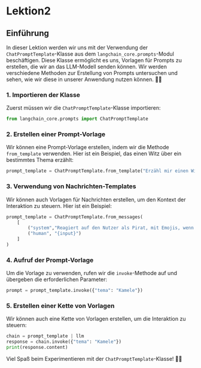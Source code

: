# Lektion2

## Einführung
In dieser Lektion werden wir uns mit der Verwendung der `ChatPromptTemplate`-Klasse
aus dem `langchain_core.prompts`-Modul beschäftigen. Diese Klasse ermöglicht es uns,
Vorlagen für Prompts zu erstellen, die wir an das LLM-Modell senden können.
Wir werden verschiedene Methoden zur Erstellung von Prompts untersuchen und sehen,
wie wir diese in unserer Anwendung nutzen können. 🚀✨

### 1. Importieren der Klasse
Zuerst müssen wir die `ChatPromptTemplate`-Klasse importieren:

```python
from langchain_core.prompts import ChatPromptTemplate
```

### 2. Erstellen einer Prompt-Vorlage
Wir können eine Prompt-Vorlage erstellen, indem wir die Methode `from_template` verwenden. Hier ist ein Beispiel, das einen Witz über ein bestimmtes Thema erzählt:

```python
prompt_template = ChatPromptTemplate.from_template("Erzähl mir einen Witz über ein {tema}")
```

### 3. Verwendung von Nachrichten-Templates
Wir können auch Vorlagen für Nachrichten erstellen, um den Kontext der Interaktion zu steuern. Hier ist ein Beispiel:

```python
prompt_template = ChatPromptTemplate.from_messages(
    [
        ("system","Reagiert auf den Nutzer als Pirat, mit Emojis, wenn der Kontext es zulässt."),
        ("human", "{input}")
    ]
)
```

### 4. Aufruf der Prompt-Vorlage
Um die Vorlage zu verwenden, rufen wir die `invoke`-Methode auf und übergeben die erforderlichen Parameter:

```python
prompt = prompt_template.invoke({"tema": "Kamele"})
```

### 5. Erstellen einer Kette von Vorlagen
Wir können auch eine Kette von Vorlagen erstellen, um die Interaktion zu steuern:

```python
chain = prompt_template | llm
response = chain.invoke({"tema": "Kamele"})
print(response.content)
```

Viel Spaß beim Experimentieren mit der `ChatPromptTemplate`-Klasse! 🎉🎈
